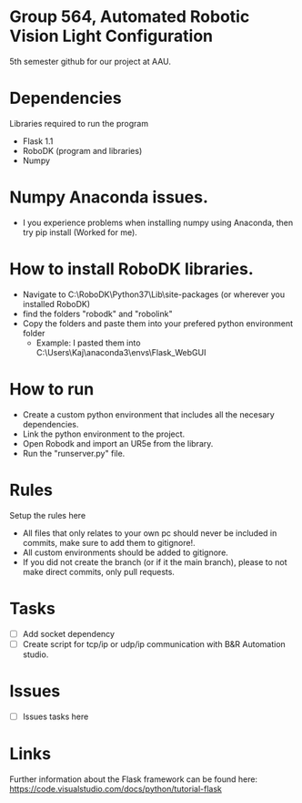 # Group 564, Automated Robotic Vision Light Configuration
5th semester github for our project at AAU.

# Dependencies
Libraries required to run the program
- Flask 1.1 
- RoboDK (program and libraries)
- Numpy

# Numpy Anaconda issues.
- I you experience problems when installing numpy using Anaconda, then try pip install (Worked for me).

# How to install RoboDK libraries.
- Navigate to C:\RoboDK\Python37\Lib\site-packages (or wherever you installed RoboDK)
- find the folders "robodk" and "robolink"
- Copy the folders and paste them into your prefered python environment folder
  - Example: I pasted them into C:\Users\Kaj\anaconda3\envs\Flask_WebGUI

# How to run
 - Create a custom python environment that includes all the necesary dependencies. 
 - Link the python environment to the project.
 - Open Robodk and import an UR5e from the library.
 - Run the "runserver.py" file.

# Rules
Setup the rules here
- All files that only relates to your own pc should never be included in commits, make sure to add them to gitignore!.
- All custom environments should be added to gitignore.
- If you did not create the branch (or if it the main branch), please to not make direct commits, only pull requests.

# Tasks 
- [ ] Add socket dependency
- [ ] Create script for tcp/ip or udp/ip communication with B&R Automation studio.

# Issues
- [ ] Issues tasks here 

# Links
Further information about the Flask framework can be found here: https://code.visualstudio.com/docs/python/tutorial-flask 
